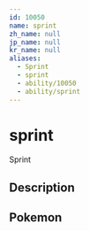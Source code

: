 ```yaml
---
id: 10050
name: sprint
zh_name: null
jp_name: null
kr_name: null
aliases:
  - Sprint
  - sprint
  - ability/10050
  - ability/sprint
---
```

# sprint

Sprint

## Description



## Pokemon



